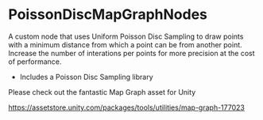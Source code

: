 # PoissonDiscMapGraphNodes

A custom node that uses Uniform Poisson Disc Sampling to draw points with a minimum distance from which a point can be from another point. Increase the number of interations per points for more precision at the cost of performance.

- Includes a Poisson Disc Sampling library

Please check out the fantastic Map Graph asset for Unity

https://assetstore.unity.com/packages/tools/utilities/map-graph-177023
